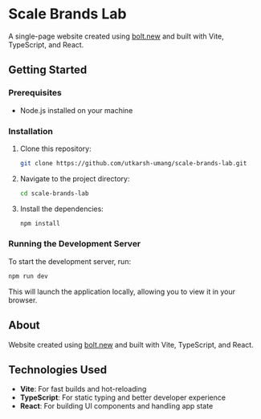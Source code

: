 # Scale Brands Lab

A single-page website created using [bolt.new](https://bolt.new) and built with Vite, TypeScript, and React.

## Getting Started

### Prerequisites
- Node.js installed on your machine

### Installation
1. Clone this repository:
   ```bash
   git clone https://github.com/utkarsh-umang/scale-brands-lab.git
   ```
2. Navigate to the project directory:
   ```bash
   cd scale-brands-lab
   ```
3. Install the dependencies:
   ```bash
   npm install
   ```

### Running the Development Server
To start the development server, run:
```bash
npm run dev
```

This will launch the application locally, allowing you to view it in your browser.

## About
Website created using [bolt.new](https://bolt.new) and built with Vite, TypeScript, and React.

## Technologies Used
- **Vite**: For fast builds and hot-reloading
- **TypeScript**: For static typing and better developer experience
- **React**: For building UI components and handling app state